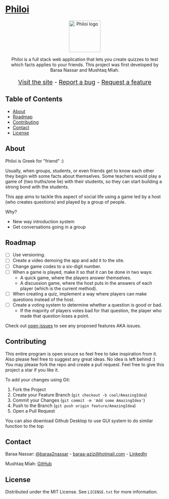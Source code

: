 # [Philoi](http://philoi.tech)

<div align="center">
  <img src="static/images/favicon.ico" alt="Philoi logo" width="100px">
  <br>
  <p>
    Philoi is a full stack web application that lets you create quizzes to test which facts applies to your friends. This project was first developed by Baraa Nassar and Mushtaq Miah.
    <br>
    <p style="font-size: 19px;">
      <a href="http://philoi.tech/">Visit the site</a>
      -
      <!-- <a href="http://philoi.tech/">View demo</a> later in the future inshAllah -->
      <!-- - -->
      <a href="https://github.com/Baraa2nassar/Philoi/issues">Report a bug</a>
      -
      <a href="https://github.com/Baraa2nassar/Philoi/issues">Request a feature</a>
    </p>
  </p>
</div>


## Table of Contents

- [About](#about)
- [Roadmap](#roadmap)
- [Contributing](#contributing)
- [Contact](#contact)
- [License](#license)


## About

Philoi is Greek for "friend" :)

Usually, when groups, students, or even friends get to know each other they begin with some facts about themselves. Some teachers would play a game of (two truths/one lie) with their students, so they can start building a strong bond with the students.

This app aims to tackle this aspect of social life using a game led by a host (who creates questions) and played by a group of people.

Why?
* New way introduction system
* Get conversations going in a group


## Roadmap
- [ ] Use versioning.
- [ ] Create a video demoing the app and add it to the site.
- [ ] Change game codes to a six-digit number.
- [ ] When a game is played, make it so that it can be done in two ways:
  - A quick game, where the players answer themselves.
  - A discussion game, where the host puts in the answers of each player (which is the current method).
- [ ] When creating a quiz, implement a way where players can make questions instead of the host.
- [ ] Create a voting system to determine whether a question is good or bad.
  - If the majority of players votes bad for that question, the player who made that question loses a point.

Check out [open issues](https://github.com/Baraa2nassar/Philoi/issues) to see any proposed features AKA issues.


## Contributing

This entire program is open srouce so feel free to take inspiration from it. Also please feel free to suggest any great ideas. No idea is left behind :) You may please fork the repo and create a pull request.
Feel free to give this project a star if you like it.

To add your changes using Git:
1. Fork the Project
2. Create your Feature Branch (`git checkout -b cool/AmazingIdea`)
3. Commit your Changes (`git commit -m 'Add some AmazingIdea'`)
4. Push to the Branch (`git push origin feature/AmazingIdea`)
5. Open a Pull Request

You can also download Github Desktop to use GUI system to do similar function to the top


## Contact

Baraa Nassar: [@baraa2nassar](https://www.instagram.com/baraa2nassar) - baraa-aziz@hotmail.com - [LinkedIn](https://www.linkedin.com/in/baraa2nassar/)

Mushtaq Miah: [GitHub](https://github.com/mhmh4)


## License

Distributed under the MIT License. See `LICENSE.txt` for more information.

